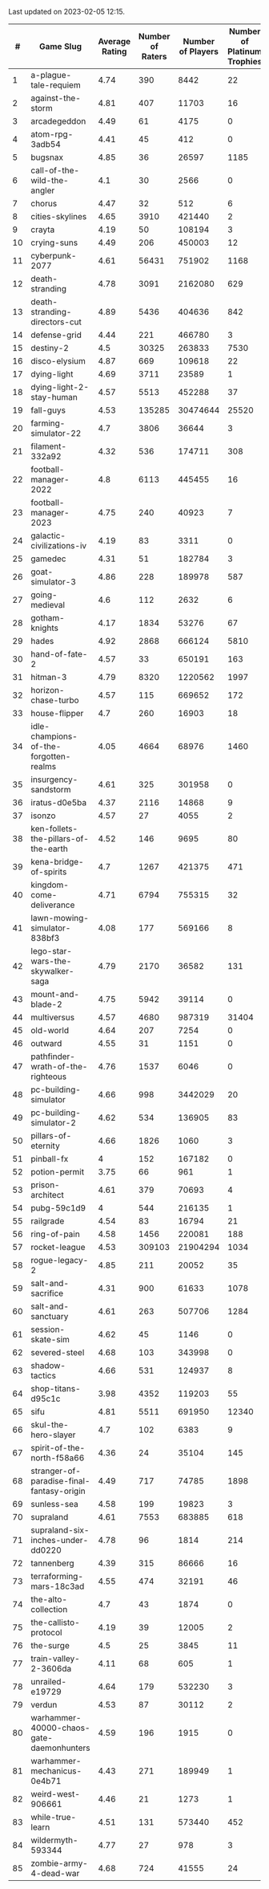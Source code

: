 Last updated on 2023-02-05 12:15.


|#|Game Slug|Average Rating|Number of Raters|Number of Players|Number of Platinum Trophies|Max Rarity (%)|
|---|---|---|---|---|---|---|
|1|a-plague-tale-requiem|4.74|390|8442|22|92|
|2|against-the-storm|4.81|407|11703|16|38|
|3|arcadegeddon|4.49|61|4175|0|90|
|4|atom-rpg-3adb54|4.41|45|412|0|99|
|5|bugsnax|4.85|36|26597|1185|97|
|6|call-of-the-wild-the-angler|4.1|30|2566|0|65|
|7|chorus|4.47|32|512|6|87|
|8|cities-skylines|4.65|3910|421440|2|71|
|9|crayta|4.19|50|108194|3|23|
|10|crying-suns|4.49|206|450003|12|66|
|11|cyberpunk-2077|4.61|56431|751902|1168|65|
|12|death-stranding|4.78|3091|2162080|629|91|
|13|death-stranding-directors-cut|4.89|5436|404636|842|91|
|14|defense-grid|4.44|221|466780|3|80|
|15|destiny-2|4.5|30325|263833|7530|94|
|16|disco-elysium|4.87|669|109618|22|28|
|17|dying-light|4.69|3711|23589|1|95|
|18|dying-light-2-stay-human|4.57|5513|452288|37|7|
|19|fall-guys|4.53|135285|30474644|25520|2|
|20|farming-simulator-22|4.7|3806|36644|3|77|
|21|filament-332a92|4.32|536|174711|308|93|
|22|football-manager-2022|4.8|6113|445455|16|49|
|23|football-manager-2023|4.75|240|40923|7|79|
|24|galactic-civilizations-iv|4.19|83|3311|0|79|
|25|gamedec|4.31|51|182784|3|27|
|26|goat-simulator-3|4.86|228|189978|587|92|
|27|going-medieval|4.6|112|2632|6|68|
|28|gotham-knights|4.17|1834|53276|67|26|
|29|hades|4.92|2868|666124|5810|89|
|30|hand-of-fate-2|4.57|33|650191|163|72|
|31|hitman-3|4.79|8320|1220562|1997|47|
|32|horizon-chase-turbo|4.57|115|669652|172|88|
|33|house-flipper|4.7|260|16903|18|94|
|34|idle-champions-of-the-forgotten-realms|4.05|4664|68976|1460|3|
|35|insurgency-sandstorm|4.61|325|301958|0|5|
|36|iratus-d0e5ba|4.37|2116|14868|9|85|
|37|isonzo|4.57|27|4055|2|57|
|38|ken-follets-the-pillars-of-the-earth|4.52|146|9695|80|44|
|39|kena-bridge-of-spirits|4.7|1267|421375|471|94|
|40|kingdom-come-deliverance|4.71|6794|755315|32|30|
|41|lawn-mowing-simulator-838bf3|4.08|177|569166|8|84|
|42|lego-star-wars-the-skywalker-saga|4.79|2170|36582|131|97|
|43|mount-and-blade-2|4.75|5942|39114|0|28|
|44|multiversus|4.57|4680|987319|31404|75|
|45|old-world|4.64|207|7254|0|82|
|46|outward|4.55|31|1151|0|72|
|47|pathfinder-wrath-of-the-righteous|4.76|1537|6046|0|51|
|48|pc-building-simulator|4.66|998|3442029|20|48|
|49|pc-building-simulator-2|4.62|534|136905|83|75|
|50|pillars-of-eternity|4.66|1826|1060|3|81|
|51|pinball-fx|4|152|167182|0|85|
|52|potion-permit|3.75|66|961|1|98|
|53|prison-architect|4.61|379|70693|4|28|
|54|pubg-59c1d9|4|544|216135|1|74|
|55|railgrade|4.54|83|16794|21|98|
|56|ring-of-pain|4.58|1456|220081|188|96|
|57|rocket-league|4.53|309103|21904294|1034|78|
|58|rogue-legacy-2|4.85|211|20052|35|4|
|59|salt-and-sacrifice|4.31|900|61633|1078|91|
|60|salt-and-sanctuary|4.61|263|507706|1284|83|
|61|session-skate-sim|4.62|45|1146|0|28|
|62|severed-steel|4.68|103|343998|0|18|
|63|shadow-tactics|4.66|531|124937|8|6|
|64|shop-titans-d95c1c|3.98|4352|119203|55|97|
|65|sifu|4.81|5511|691950|12340|97|
|66|skul-the-hero-slayer|4.7|102|6383|9|93|
|67|spirit-of-the-north-f58a66|4.36|24|35104|145|66|
|68|stranger-of-paradise-final-fantasy-origin|4.49|717|74785|1898|98|
|69|sunless-sea|4.58|199|19823|3|36|
|70|supraland|4.61|7553|683885|618|99|
|71|supraland-six-inches-under-dd0220|4.78|96|1814|214|99|
|72|tannenberg|4.39|315|86666|16|88|
|73|terraforming-mars-18c3ad|4.55|474|32191|46|43|
|74|the-alto-collection|4.7|43|1874|0|33|
|75|the-callisto-protocol|4.19|39|12005|2|6|
|76|the-surge|4.5|25|3845|11|94|
|77|train-valley-2-3606da|4.11|68|605|1|89|
|78|unrailed-e19729|4.64|179|532230|3|10|
|79|verdun|4.53|87|30112|2|76|
|80|warhammer-40000-chaos-gate-daemonhunters|4.59|196|1915|0|8|
|81|warhammer-mechanicus-0e4b71|4.43|271|189949|1|25|
|82|weird-west-906661|4.46|21|1273|1|86|
|83|while-true-learn|4.51|131|573440|452|93|
|84|wildermyth-593344|4.77|27|978|3|19|
|85|zombie-army-4-dead-war|4.68|724|41555|24|67|
